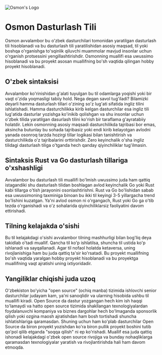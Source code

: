 ![Osmon's Logo](https://github.com/osmon-lang/.github/raw/main/profile/banners.png)

# Osmon Dasturlash Tili

Osmon avvalambor bu o'zbek dasturchilari tomonidan yaratilgan dasturlash tili
hisoblanadi va bu dasturlash tili yaratilishidan asosiy maqsad, til yoki boshqa
o'rganishga to'sqinlik qiluvchi muammolar mavjud insonlar uchun o'rganish
protsessini yengillashtirishdir. Osmonning muallifi esa uwussimo hisoblanadi va
bu proyekt asosan muallifning bo'sh vaqtida qilingan hobby proyekt hisoblanadi.

## O'zbek sintaksisi

Avvalambor ko'rinishidan g'alati tuyulgan bu til odamlarga yoqishi yoki bir vaqt
o'zida yoqmasligi tabiiy hold. Nega degan savol tug'iladi? Bilamizki deyarli
hamma dasturlash tillari o'zining so'z lug'ati sifatida ingliz tilini
ishlatishadi. Hamma dasturchilikka kirib kelgan dasturchilar esa ingliz tili
lug'atida dasturlar yozishga ko'inikib qolishgan va shu insonlar uchun o'zbek
tilida yaratilgan dasurlash tilini ko'rish bir taraflama g'ayratabiiy holatdir.
Lekin osmonning asosiy maqsadi dasturchilikda tajribasi bor emas, aksincha
butunlay bu sohada tajribasiz yoki endi kirib kelayotgan avlodni yanada osonroq
tarzda hozirgi tillar logikasi bilan tanishtirish va dasturchilikda o'z
tajribalarini orttirishdir. Zero keyinchalik o'sha ingliz tilidagi dasturlash
tiliga o'tganda hech qanday qiyinchiliklar tug'ilmasin.

## Sintaksis Rust va Go dasturlash tillariga o'xshashligi

Avvalambor bu dasturlash tili muallifi bo'lmish uwussimo juda ham qattiq
istagandiki shu dasturlash tilidan boshlagan avlod keyinchalik Go yoki Rust kabi
tillarga o'tish jarayonini osonlashtirishni. Rust va Go bo'lishidan sabab esa
uwussimoning taxminiga binoan bu ikki til keyingi 3-5 yillargacha trend
bo'lishini kuzatgan. Ya'ni avlod osmon ni o'rgangach, Rust yoki Go ga o'tib
tezda o'rganishadi va o'z sohalarida qiyinchiliklarsiz faoliyatini davom
ettirishadi.

## Tilning kelajakda o'sishi

Bu til kelajakdagi o'sishi avvalambor tilning mashhurligi bilan bog'liq deya
takidlab o'tadi muallif. Qancha til ko'p ishlatilsa, shuncha til ustida ko'p
ishlanadi va sayqallanadi. Agar til nofaol holatda ketaversa, uning
rivojlanishiga ham bu juda qattiq ta'sir ko'rsatadi. Bu proyekt muallifning
bo'sh vaqtida yaralgan hobby proyekt hisoblanadi va bu proyektga muallifning
vaqt ajratishi uning ixtiyoridadir.

## Yangiliklar chiqishi juda uzoq

O'zbekiston bo'yicha "open source" (ochiq manba) tizimida ishlovchi senior
dasturchilar judayam kam, ya'ni sanoqlidir va ularning hisobida ushbu til
muallifi kiradi. Open Source da dastur yozgangan hech kim ish haqqi to'lamaydi
va hatto open source tizimida shakllangan texnologiyalardan foydalanuvchi
kompaniya va biznes dargohlar hech bo'lmaganda sponsorlik qilish yoki ozgina
maosh ajratishdan ham bosh tortishadi shuncha ishlatishlariga qaramasdan.
Shuning uchun ham ko'plab dasturchilar Open Source da biron proyekt yozishdan
ko'ra biron pullik proyekt boshini tutib qo'pol qilib etganda "soqqa qilish" ni
ep ko'rishadi. Muallif esa juda qattiq ishonadi kelajakdagi o'zbek open source
rivojiga va bunday nohaqliklarga qaramasdan texnologiyalar yaratish va
rivojlantirishda hali ham davom etmoqda.
